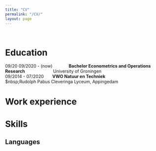 ```yaml
---
title: "CV"
permalink: "/CV/"
layout: page
---
```

&nbsp;
&ensp;
&emsp;
# Education
09/20
09/2020 - (now)&emsp;&emsp;&emsp;&nbsp;&ensp;**Bachelor Econometrics and Operations Research**
&emsp;&emsp;&emsp;&emsp;&emsp;&emsp;&nbsp;University of Groningen                
09/2014 - 07/2020&emsp;&emsp;**VWO Natuur en Techniek**
&emsp;&emsp;&emsp;&emsp;&emsp;&emsp;$nbsp;Rudolph Pabus Cleveringa Lyceum, Appingedam
# Work experience

# Skills
## Languages

